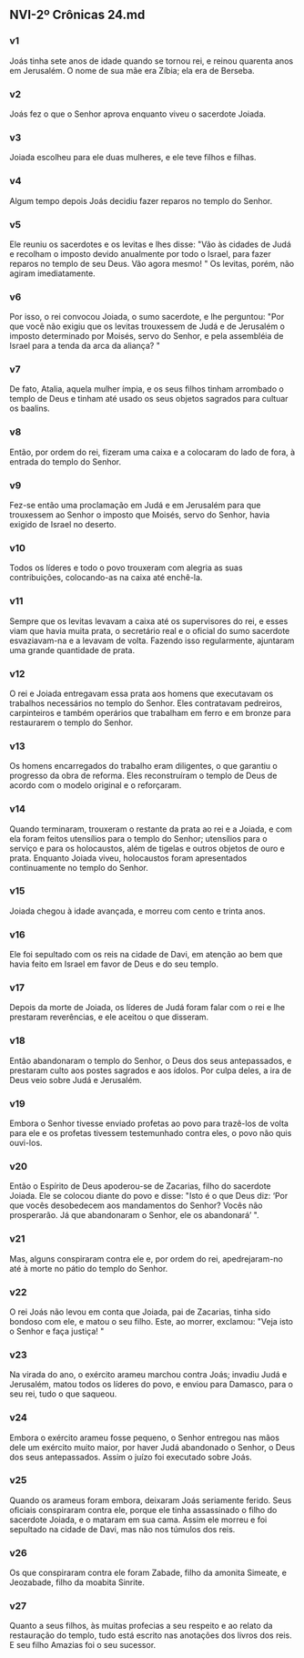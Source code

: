 ## NVI-2º Crônicas 24.md
### v1
 Joás tinha sete anos de idade quando se tornou rei, e reinou quarenta anos em Jerusalém. O nome de sua mãe era Zíbia; ela era de Berseba.
### v2
 Joás fez o que o Senhor aprova enquanto viveu o sacerdote Joiada.
### v3
 Joiada escolheu para ele duas mulheres, e ele teve filhos e filhas.
### v4
 Algum tempo depois Joás decidiu fazer reparos no templo do Senhor.
### v5
 Ele reuniu os sacerdotes e os levitas e lhes disse: "Vão às cidades de Judá e recolham o imposto devido anualmente por todo o Israel, para fazer reparos no templo de seu Deus. Vão agora mesmo! " Os levitas, porém, não agiram imediatamente.
### v6
 Por isso, o rei convocou Joiada, o sumo sacerdote, e lhe perguntou: "Por que você não exigiu que os levitas trouxessem de Judá e de Jerusalém o imposto determinado por Moisés, servo do Senhor, e pela assembléia de Israel para a tenda da arca da aliança? "
### v7
 De fato, Atalia, aquela mulher ímpia, e os seus filhos tinham arrombado o templo de Deus e tinham até usado os seus objetos sagrados para cultuar os baalins.
### v8
 Então, por ordem do rei, fizeram uma caixa e a colocaram do lado de fora, à entrada do templo do Senhor.
### v9
 Fez-se então uma proclamação em Judá e em Jerusalém para que trouxessem ao Senhor o imposto que Moisés, servo do Senhor, havia exigido de Israel no deserto.
### v10
 Todos os líderes e todo o povo trouxeram com alegria as suas contribuições, colocando-as na caixa até enchê-la.
### v11
 Sempre que os levitas levavam a caixa até os supervisores do rei, e esses viam que havia muita prata, o secretário real e o oficial do sumo sacerdote esvaziavam-na e a levavam de volta. Fazendo isso regularmente, ajuntaram uma grande quantidade de prata.
### v12
 O rei e Joiada entregavam essa prata aos homens que executavam os trabalhos necessários no templo do Senhor. Eles contratavam pedreiros, carpinteiros e também operários que trabalham em ferro e em bronze para restaurarem o templo do Senhor.
### v13
 Os homens encarregados do trabalho eram diligentes, o que garantiu o progresso da obra de reforma. Eles reconstruíram o templo de Deus de acordo com o modelo original e o reforçaram.
### v14
 Quando terminaram, trouxeram o restante da prata ao rei e a Joiada, e com ela foram feitos utensílios para o templo do Senhor; utensílios para o serviço e para os holocaustos, além de tigelas e outros objetos de ouro e prata. Enquanto Joiada viveu, holocaustos foram apresentados continuamente no templo do Senhor.
### v15
 Joiada chegou à idade avançada, e morreu com cento e trinta anos.
### v16
 Ele foi sepultado com os reis na cidade de Davi, em atenção ao bem que havia feito em Israel em favor de Deus e do seu templo.
### v17
 Depois da morte de Joiada, os líderes de Judá foram falar com o rei e lhe prestaram reverências, e ele aceitou o que disseram.
### v18
 Então abandonaram o templo do Senhor, o Deus dos seus antepassados, e prestaram culto aos postes sagrados e aos ídolos. Por culpa deles, a ira de Deus veio sobre Judá e Jerusalém.
### v19
 Embora o Senhor tivesse enviado profetas ao povo para trazê-los de volta para ele e os profetas tivessem testemunhado contra eles, o povo não quis ouvi-los.
### v20
 Então o Espírito de Deus apoderou-se de Zacarias, filho do sacerdote Joiada. Ele se colocou diante do povo e disse: "Isto é o que Deus diz: ‘Por que vocês desobedecem aos mandamentos do Senhor? Vocês não prosperarão. Já que abandonaram o Senhor, ele os abandonará’ ".
### v21
 Mas, alguns conspiraram contra ele e, por ordem do rei, apedrejaram-no até à morte no pátio do templo do Senhor.
### v22
 O rei Joás não levou em conta que Joiada, pai de Zacarias, tinha sido bondoso com ele, e matou o seu filho. Este, ao morrer, exclamou: "Veja isto o Senhor e faça justiça! "
### v23
 Na virada do ano, o exército arameu marchou contra Joás; invadiu Judá e Jerusalém, matou todos os líderes do povo, e enviou para Damasco, para o seu rei, tudo o que saqueou.
### v24
 Embora o exército arameu fosse pequeno, o Senhor entregou nas mãos dele um exército muito maior, por haver Judá abandonado o Senhor, o Deus dos seus antepassados. Assim o juízo foi executado sobre Joás.
### v25
 Quando os arameus foram embora, deixaram Joás seriamente ferido. Seus oficiais conspiraram contra ele, porque ele tinha assassinado o filho do sacerdote Joiada, e o mataram em sua cama. Assim ele morreu e foi sepultado na cidade de Davi, mas não nos túmulos dos reis.
### v26
 Os que conspiraram contra ele foram Zabade, filho da amonita Simeate, e Jeozabade, filho da moabita Sinrite.
### v27
 Quanto a seus filhos, às muitas profecias a seu respeito e ao relato da restauração do templo, tudo está escrito nas anotações dos livros dos reis. E seu filho Amazias foi o seu sucessor.
